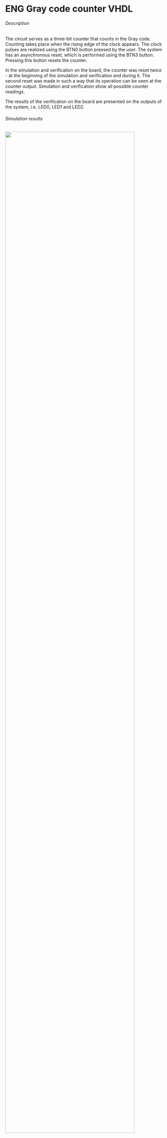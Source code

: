# ENG Gray code counter VHDL
###### Description
The circuit serves as a three-bit counter that counts in the Gray code. Counting takes place when the rising edge of the clock appears. The clock pulses are realized using the BTN0 button pressed by the user. The system has an asynchronous reset, which is performed using the BTN3 button. Pressing this button resets the counter.

In the simulation and verification on the board, the counter was reset twice - at the beginning of the simulation and verification and during it. The second reset was made in such a way that its operation can be seen at the counter output. Simulation and verification show all possible counter readings.

The results of the verification on the board are presented on the outputs of the system, i.e. LED0, LED1 and LED2.

###### Simulation results
<img src="https://user-images.githubusercontent.com/79804729/159081862-caa62a1e-baa6-421e-a119-236a441e64c9.png" width="90%"></img>

###### Verification results
<img src="https://user-images.githubusercontent.com/79804729/159365492-5ab89294-8dcc-407d-b7c8-deb00d68a9fa.gif" width="90%"></img>

###### Files description
- top.vhd - main VHDL design file with the operation algorithm
- tb.vhd - testbench file
- iup3.xdc - file with constraints for the **Nexys-A7 board (FPGA xc7a100tcsg324-1)**


# PL Licznik w kodzie Graya VHDL
###### Opis
Układ po zaprogramowaniu, służy jako trzybitowy licznik, który liczy w kodzie Graya. Zliczanie odbywa się, gdy pojawia się narastające zbocze zegara. Impulsy zegara realizowane są za pomocą przycisku BTN0 wciskanego przez użytkownika. Układ posiada reset asynchroniczny, który jest realizowany za pomocą przycisku BTN3. Wciśnięcie tego przycisku skutkuje wyzerowaniem licznika.

W przeprowadzonej symulacji oraz weryfikacji na płytce, reset licznika został wykonany dwa razy – na początku symulacji oraz weryfikacji i w jej trakcie. Drugi reset został wykonany w taki sposób, aby było widać jego działanie na wyjściu licznika. Symulacja oraz weryfikacja przedstawia wszystkie możliwe stany licznika.

Wyniki weryfikacji na płytce są przedstawione na wyjściach układu, czyli diodach świecących LED0, LED1 oraz LED2.

###### Wyniki symulacji
<img src="https://user-images.githubusercontent.com/79804729/159081862-caa62a1e-baa6-421e-a119-236a441e64c9.png" width="90%"></img>

###### Wyniki weryfikacji
<img src="https://user-images.githubusercontent.com/79804729/159365492-5ab89294-8dcc-407d-b7c8-deb00d68a9fa.gif" width="90%"></img>

###### Opis plików

- top.vhd - główny plik projektu VHDL z algorytmem działania
- tb.vhd - plik testbench
- iup3.xdc - plik z ograniczeniami projektowymi dla **płytki Nexys-A7 (układ FPGA xc7a100tcsg324-1)**
